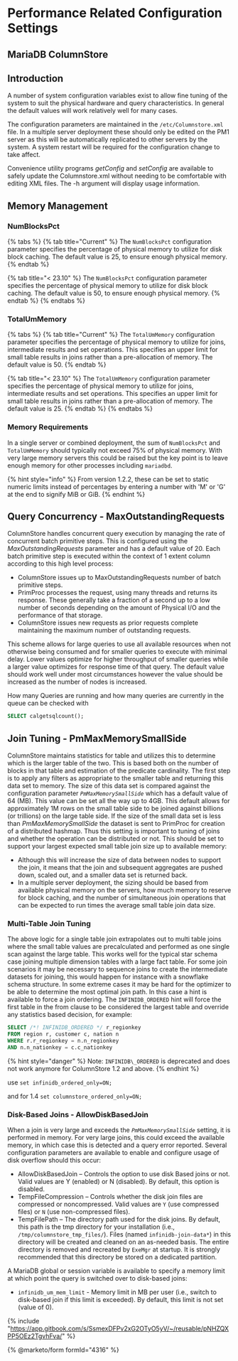 # Performance Related Configuration Settings

## MariaDB ColumnStore

## Introduction

A number of system configuration variables exist to allow fine tuning of the system to suit the physical hardware and query characteristics. In general the default values will work relatively well for many cases.

The configuration parameters are maintained in the `/etc/Columnstore.xml` file. In a multiple server deployment these should only be edited on the PM1 server as this will be automatically replicated to other servers by the system. A system restart will be required for the configuration change to take affect.

Convenience utility programs _getConfig_ and _setConfig_ are available to safely update the Columnstore.xml without needing to be comfortable with editing XML files. The -h argument will display usage information.

## Memory Management

### NumBlocksPct

{% tabs %}
{% tab title="Current" %}
The `NumBlocksPct` configuration parameter specifies the percentage of physical memory to utilize for disk block caching. The default value is 25, to ensure enough physical memory.
{% endtab %}

{% tab title="< 23.10" %}
The `NumBlocksPct` configuration parameter specifies the percentage of physical memory to utilize for disk block caching. The default value is 50, to ensure enough physical memory.
{% endtab %}
{% endtabs %}

### TotalUmMemory

{% tabs %}
{% tab title="Current" %}
The `TotalUmMemory` configuration parameter specifies the percentage of physical memory to utilize for joins, intermediate results and set operations. This specifies an upper limit for small table results in joins rather than a pre-allocation of memory. The default value is 50.
{% endtab %}

{% tab title="< 23.10" %}
The `TotalUmMemory` configuration parameter specifies the percentage of physical memory to utilize for joins, intermediate results and set operations. This specifies an upper limit for small table results in joins rather than a pre-allocation of memory. The default value is 25.
{% endtab %}
{% endtabs %}

### Memory Requirements

In a single server or combined deployment, the sum of `NumBlocksPct` and `TotalUmMemory` should typically not exceed 75% of physical memory. With very large memory servers this could be raised but the key point is to leave enough memory for other processes including `mariadbd`.

{% hint style="info" %}
From version 1.2.2, these can be set to static numeric limits instead of percentages by entering a number with 'M' or 'G' at the end to signify MiB or GiB.
{% endhint %}

## Query Concurrency - MaxOutstandingRequests

ColumnStore handles concurrent query execution by managing the rate of concurrent batch primitive steps. This is configured using the _MaxOutstandingRequests_ parameter and has a default value of 20. Each batch primitive step is executed within the context of 1 extent column according to this high level process:

* ColumnStore issues up to MaxOutstandingRequests number of batch primitive steps.
* PrimProc processes the request, using many threads and returns its response. These generally take a fraction of a second up to a low number of seconds depending on the amount of Physical I/O and the performance of that storage.
* ColumnStore issues new requests as prior requests complete maintaining the maximum number of outstanding requests.

This scheme allows for large queries to use all available resources when not otherwise being consumed and for smaller queries to execute with minimal delay. Lower values optimize for higher throughput of smaller queries while a larger value optimizes for response time of that query. The default value should work well under most circumstances however the value should be increased as the number of nodes is increased.

How many Queries are running and how many queries are currently in the queue can be checked with

```sql
SELECT calgetsqlcount();
```

## Join Tuning - PmMaxMemorySmallSide

ColumnStore maintains statistics for table and utilizes this to determine which is the larger table of the two. This is based both on the number of blocks in that table and estimation of the predicate cardinality. The first step is to apply any filters as appropriate to the smaller table and returning this data set to memory. The size of this data set is compared against the configuration parameter _`PmMaxMemorySmallSide`_ which has a default value of 64 (MB). This value can be set all the way up to 4GB. This default allows for approximately 1M rows on the small table side to be joined against billions (or trillions) on the large table side. If the size of the small data set is less than _PmMaxMemorySmallSide_ the dataset is sent to PrimProc for creation of a distributed hashmap. Thus this setting is important to tuning of joins and whether the operation can be distributed or not. This should be set to support your largest expected small table join size up to available memory:

* Although this will increase the size of data between nodes to support the join, it means that the join and subsequent aggregates are pushed down, scaled out, and a smaller data set is returned back.
* In a multiple server deployment, the sizing should be based from available physical memory on the  servers, how much memory to reserve for block caching, and the number of simultaneous join operations that can be expected to run times the average small table join data size.

### Multi-Table Join Tuning

The above logic for a single table join extrapolates out to multi table joins where the small table values are precalculated and performed as one single scan against the large table. This works well for the typical star schema case joining multiple dimension tables with a large fact table. For some join scenarios it may be necessary to sequence joins to create the intermediate datasets for joining, this would happen for instance with a snowflake schema structure. In some extreme cases it may be hard for the optimizer to be able to determine the most optimal join path. In this case a hint is available to force a join ordering. The `INFINIDB_ORDERED` hint will force the first table in the from clause to be considered the largest table and override any statistics based decision, for example:

```sql
SELECT /*! INFINIDB_ORDERED */ r_regionkey     
FROM region r, customer c, nation n    
WHERE r.r_regionkey = n.n_regionkey      
AND n.n_nationkey = c.c_nationkey
```

{% hint style="danger" %}
Note: `INFINIDB\_ORDERED` is deprecated and does not work anymore for ColumnStore 1.2 and above.
{% endhint %}

use `set infinidb_ordered_only=ON;`

and for 1.4 `set columnstore_ordered_only=ON;`

### Disk-Based Joins - AllowDiskBasedJoin

When a join is very large and exceeds the _`PmMaxMemorySmallSide`_ setting, it is performed in memory. For very large joins, this could exceed the available memory, in which case this is detected and a query error reported. Several configuration parameters are available to enable and configure usage of disk overflow should this occur:

* AllowDiskBasedJoin – Controls the option to use disk Based joins or not. Valid values are Y (enabled) or N (disabled). By default, this option is disabled.
* TempFileCompression – Controls whether the disk join files are compressed or noncompressed. Valid values are `Y` (use compressed files) or `N` (use non-compressed files).
* TempFilePath – The directory path used for the disk joins. By default, this path is the tmp directory for your installation (i.e., `/tmp/columnstore_tmp_files/`). Files (named `infinidb-join-data*`) in this directory will be created and cleaned on an as-needed basis. The entire directory is removed and recreated by `ExeMgr` at startup. It is strongly recommended that this directory be stored on a dedicated partition.

A MariaDB global or session variable is available to specify a memory limit at which point the query is switched over to disk-based joins:

* `infinidb_um_mem_limit` - Memory limit in MB per user (i.e., switch to disk-based join if this limit is exceeded). By default, this limit is not set (value of 0).

{% include "https://app.gitbook.com/s/SsmexDFPv2xG2OTyO5yV/~/reusable/pNHZQXPP5OEz2TgvhFva/" %}

{% @marketo/form formId="4316" %}
